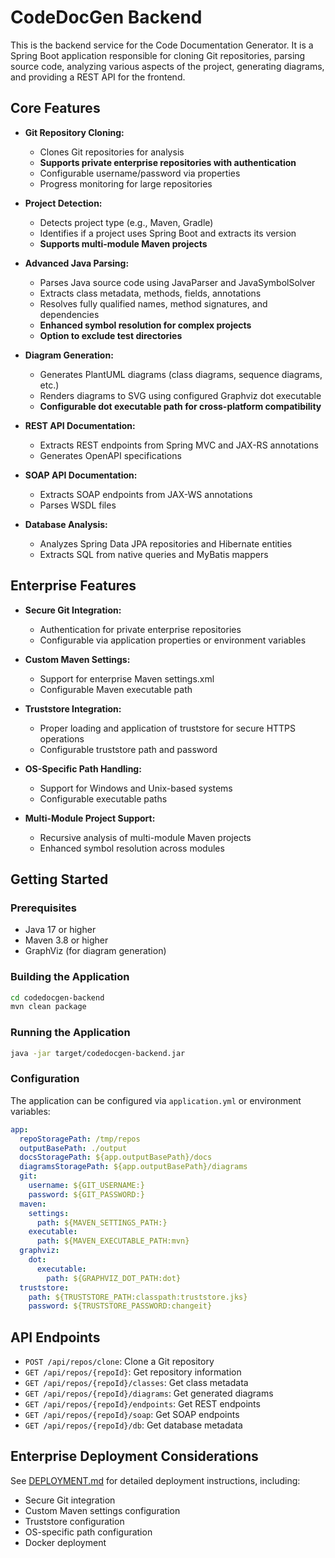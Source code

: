# CodeDocGen Backend

This is the backend service for the Code Documentation Generator. It is a Spring Boot application responsible for cloning Git repositories, parsing source code, analyzing various aspects of the project, generating diagrams, and providing a REST API for the frontend.

## Core Features

- **Git Repository Cloning:** 
  - Clones Git repositories for analysis
  - **Supports private enterprise repositories with authentication**
  - Configurable username/password via properties
  - Progress monitoring for large repositories

- **Project Detection:**
  - Detects project type (e.g., Maven, Gradle)
  - Identifies if a project uses Spring Boot and extracts its version
  - **Supports multi-module Maven projects**

- **Advanced Java Parsing:**
  - Parses Java source code using JavaParser and JavaSymbolSolver
  - Extracts class metadata, methods, fields, annotations
  - Resolves fully qualified names, method signatures, and dependencies
  - **Enhanced symbol resolution for complex projects**
  - **Option to exclude test directories**

- **Diagram Generation:**
  - Generates PlantUML diagrams (class diagrams, sequence diagrams, etc.)
  - Renders diagrams to SVG using configured Graphviz dot executable
  - **Configurable dot executable path for cross-platform compatibility**

- **REST API Documentation:**
  - Extracts REST endpoints from Spring MVC and JAX-RS annotations
  - Generates OpenAPI specifications

- **SOAP API Documentation:**
  - Extracts SOAP endpoints from JAX-WS annotations
  - Parses WSDL files

- **Database Analysis:**
  - Analyzes Spring Data JPA repositories and Hibernate entities
  - Extracts SQL from native queries and MyBatis mappers

## Enterprise Features

- **Secure Git Integration:**
  - Authentication for private enterprise repositories
  - Configurable via application properties or environment variables

- **Custom Maven Settings:**
  - Support for enterprise Maven settings.xml
  - Configurable Maven executable path

- **Truststore Integration:**
  - Proper loading and application of truststore for secure HTTPS operations
  - Configurable truststore path and password

- **OS-Specific Path Handling:**
  - Support for Windows and Unix-based systems
  - Configurable executable paths

- **Multi-Module Project Support:**
  - Recursive analysis of multi-module Maven projects
  - Enhanced symbol resolution across modules

## Getting Started

### Prerequisites

- Java 17 or higher
- Maven 3.8 or higher
- GraphViz (for diagram generation)

### Building the Application

```bash
cd codedocgen-backend
mvn clean package
```

### Running the Application

```bash
java -jar target/codedocgen-backend.jar
```

### Configuration

The application can be configured via `application.yml` or environment variables:

```yaml
app:
  repoStoragePath: /tmp/repos
  outputBasePath: ./output
  docsStoragePath: ${app.outputBasePath}/docs
  diagramsStoragePath: ${app.outputBasePath}/diagrams
  git:
    username: ${GIT_USERNAME:}
    password: ${GIT_PASSWORD:}
  maven:
    settings:
      path: ${MAVEN_SETTINGS_PATH:}
    executable:
      path: ${MAVEN_EXECUTABLE_PATH:mvn}
  graphviz:
    dot:
      executable:
        path: ${GRAPHVIZ_DOT_PATH:dot}
  truststore:
    path: ${TRUSTSTORE_PATH:classpath:truststore.jks}
    password: ${TRUSTSTORE_PASSWORD:changeit}
```

## API Endpoints

- `POST /api/repos/clone`: Clone a Git repository
- `GET /api/repos/{repoId}`: Get repository information
- `GET /api/repos/{repoId}/classes`: Get class metadata
- `GET /api/repos/{repoId}/diagrams`: Get generated diagrams
- `GET /api/repos/{repoId}/endpoints`: Get REST endpoints
- `GET /api/repos/{repoId}/soap`: Get SOAP endpoints
- `GET /api/repos/{repoId}/db`: Get database metadata

## Enterprise Deployment Considerations

See [DEPLOYMENT.md](../DEPLOYMENT.md) for detailed deployment instructions, including:

- Secure Git integration
- Custom Maven settings configuration
- Truststore configuration
- OS-specific path configuration
- Docker deployment 